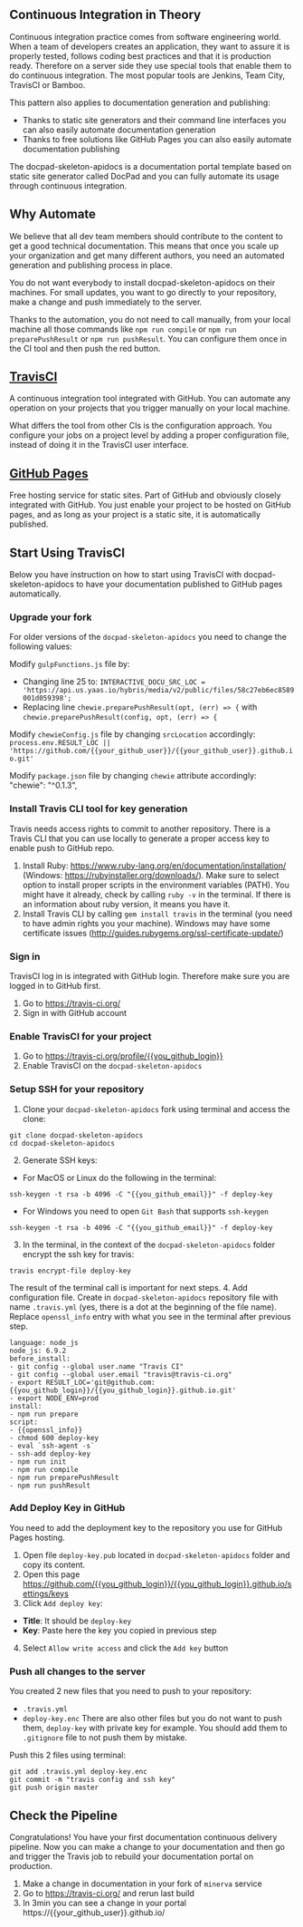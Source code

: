## Continuous Integration in Theory

Continuous integration practice comes from software engineering world. When a team of developers creates an application, they want to assure it is properly tested, follows coding best practices and that it is production ready. Therefore on a server side they use special tools that enable them to do continuous integration. The most popular tools are Jenkins, Team City, TravisCI or Bamboo.

This pattern also applies to documentation generation and publishing:
* Thanks to static site generators and their command line interfaces you can also easily automate documentation generation
* Thanks to free solutions like GitHub Pages you can also easily automate documentation publishing

The docpad-skeleton-apidocs is a documentation portal template based on static site generator called DocPad and you can fully automate its usage through continuous integration.

## Why Automate

We believe that all dev team members should contribute to the content to get a good technical documentation. This means that once you scale up your organization and get many different authors, you need an automated generation and publishing process in place.

You do not want everybody to install docpad-skeleton-apidocs on their machines. For small updates, you want to go directly to your repository, make a change and push immediately to the server.

Thanks to the automation, you do not need to call manually, from your local machine all those commands like `npm run compile` or `npm run preparePushResult` or `npm run pushResult`. You can configure them once in the CI tool and then push the red button.

## [TravisCI](https://travis-ci.org)

A continuous integration tool integrated with GitHub. You can automate any operation on your projects that you trigger manually on your local machine.

What differs the tool from other CIs is the configuration approach. You configure your jobs on a project level by adding a proper configuration file, instead of doing it in the TravisCI user interface.

## [GitHub Pages](https://pages.github.com/)

Free hosting service for static sites. Part of GitHub and obviously closely integrated with GitHub. You just enable your project to be hosted on GitHub pages, and as long as your project is a static site, it is automatically published.

## Start Using TravisCI

Below you have instruction on how to start using TravisCI with docpad-skeleton-apidocs to have your documentation published to GitHub pages automatically.

### Upgrade your fork

For older versions of the `docpad-skeleton-apidocs` you need to change the following values:

Modify `gulpFunctions.js` file by:
* Changing line 25 to: `INTERACTIVE_DOCU_SRC_LOC = 'https://api.us.yaas.io/hybris/media/v2/public/files/58c27eb6ec8589001d059398';`
* Replacing line `chewie.preparePushResult(opt, (err) => {` with `chewie.preparePushResult(config, opt, (err) => {`

Modify `chewieConfig.js` file by changing `srcLocation` accordingly:
`process.env.RESULT_LOC || 'https://github.com/{{your_github_user}}/{{your_github_user}}.github.io.git'`

Modify `package.json` file by changing `chewie` attribute accordingly: "chewie": "^0.1.3",

### Install Travis CLI tool for key generation

Travis needs access rights to commit to another repository. There is a Travis CLI that you can use locally to generate a proper access key to enable push to GitHub repo.

1. Install Ruby: https://www.ruby-lang.org/en/documentation/installation/ (Windows: https://rubyinstaller.org/downloads/). Make sure to select option to install proper scripts in the environment variables (PATH).
You might have it already, check by calling `ruby -v` in the terminal. If there is an information about ruby version, it means you have it.
2. Install Travis CLI by calling `gem install travis` in the terminal (you need to have admin rights you your machine). Windows may have some certificate issues (http://guides.rubygems.org/ssl-certificate-update/)

### Sign in

TravisCI log in is integrated with GitHub login. Therefore make sure you are logged in to GitHub first.

1. Go to https://travis-ci.org/
2. Sign in with GitHub account

### Enable TravisCI for your project

1. Go to https://travis-ci.org/profile/{{you_github_login}}
2. Enable TravisCI on the `docpad-skeleton-apidocs`

### Setup SSH for your repository

1. Clone your `docpad-skeleton-apidocs` fork using terminal and access the clone:
```
git clone docpad-skeleton-apidocs
cd docpad-skeleton-apidocs
```
2. Generate SSH keys:
 * For MacOS or Linux do the following in the terminal:
```
ssh-keygen -t rsa -b 4096 -C "{{you_github_email}}" -f deploy-key
```
 * For Windows you need to open `Git Bash` that supports `ssh-keygen`
```
ssh-keygen -t rsa -b 4096 -C "{{you_github_email}}" -f deploy-key
```
3. In the terminal, in the context of the `docpad-skeleton-apidocs` folder encrypt the ssh key for travis:
```
travis encrypt-file deploy-key
```
The result of the terminal call is important for next steps.
4. Add configuration file. Create in `docpad-skeleton-apidocs` repository file with name `.travis.yml` (yes, there is a dot at the beginning of the file name).
Replace `openssl_info` entry with what you see in the terminal after previous step.
```
language: node_js
node_js: 6.9.2
before_install:
- git config --global user.name "Travis CI"
- git config --global user.email "travis@travis-ci.org"
- export RESULT_LOC='git@github.com:{{you_github_login}}/{{you_github_login}}.github.io.git'
- export NODE_ENV=prod
install:
- npm run prepare
script:
- {{openssl_info}}
- chmod 600 deploy-key
- eval `ssh-agent -s`
- ssh-add deploy-key
- npm run init
- npm run compile
- npm run preparePushResult
- npm run pushResult
```

### Add Deploy Key in GitHub

You need to add the deployment key to the repository you use for GitHub Pages hosting.

1. Open file `deploy-key.pub` located in `docpad-skeleton-apidocs` folder and copy its content.
2. Open this page https://github.com/{{you_github_login}}/{{you_github_login}}.github.io/settings/keys
3. Click `Add deploy key`:
 * **Title**: It should be `deploy-key`
 * **Key**: Paste here the key you copied in previous step
 4. Select `Allow write access` and click the `Add key` button

 ### Push all changes to the server

 You created 2 new files that you need to push to your repository:
 * `.travis.yml`
 * `deploy-key.enc`
 There are also other files but you do not want to push them, `deploy-key` with private key for example. You should add them to `.gitignore` file to not push them by mistake.

 Push this 2 files using terminal:
 ```
 git add .travis.yml deploy-key.enc
 git commit -m "travis config and ssh key"
 git push origin master
 ```

## Check the Pipeline

Congratulations! You have your first documentation continuous delivery pipeline. Now you can make a change to your documentation and then go and trigger the Travis job to rebuild your documentation portal on production.

1. Make a change in documentation in your fork of `minerva` service
2. Go to https://travis-ci.org/ and rerun last build
3. In 3min you can see a change in your portal https://{{your_github_user}}.github.io/
